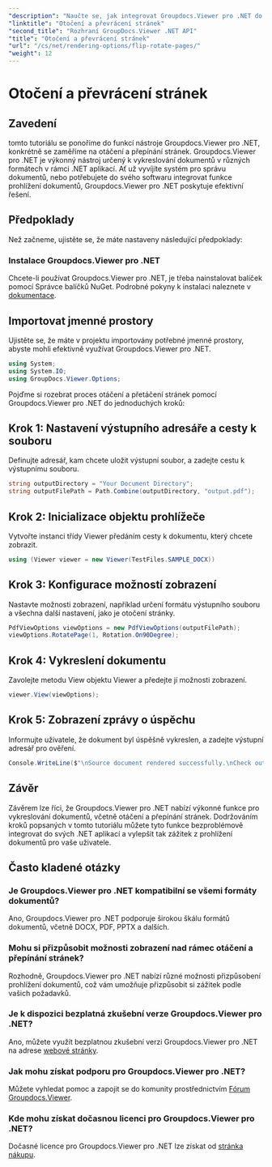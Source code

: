 ```yaml
---
"description": "Naučte se, jak integrovat Groupdocs.Viewer pro .NET do vašich aplikací pro bezproblémové vykreslování, převrácení a otáčení dokumentů."
"linktitle": "Otočení a převrácení stránek"
"second_title": "Rozhraní GroupDocs.Viewer .NET API"
"title": "Otočení a převrácení stránek"
"url": "/cs/net/rendering-options/flip-rotate-pages/"
"weight": 12
---
```


# Otočení a převrácení stránek

## Zavedení
tomto tutoriálu se ponoříme do funkcí nástroje Groupdocs.Viewer pro .NET, konkrétně se zaměříme na otáčení a přepínání stránek. Groupdocs.Viewer pro .NET je výkonný nástroj určený k vykreslování dokumentů v různých formátech v rámci .NET aplikací. Ať už vyvíjíte systém pro správu dokumentů, nebo potřebujete do svého softwaru integrovat funkce prohlížení dokumentů, Groupdocs.Viewer pro .NET poskytuje efektivní řešení.
## Předpoklady
Než začneme, ujistěte se, že máte nastaveny následující předpoklady:
### Instalace Groupdocs.Viewer pro .NET
Chcete-li používat Groupdocs.Viewer pro .NET, je třeba nainstalovat balíček pomocí Správce balíčků NuGet. Podrobné pokyny k instalaci naleznete v [dokumentace](https://tutorials.groupdocs.com/viewer/net/).

## Importovat jmenné prostory
Ujistěte se, že máte v projektu importovány potřebné jmenné prostory, abyste mohli efektivně využívat Groupdocs.Viewer pro .NET.
```csharp
using System;
using System.IO;
using GroupDocs.Viewer.Options;
```

Pojďme si rozebrat proces otáčení a přetáčení stránek pomocí Groupdocs.Viewer pro .NET do jednoduchých kroků:
## Krok 1: Nastavení výstupního adresáře a cesty k souboru
Definujte adresář, kam chcete uložit výstupní soubor, a zadejte cestu k výstupnímu souboru.
```csharp
string outputDirectory = "Your Document Directory";
string outputFilePath = Path.Combine(outputDirectory, "output.pdf");
```
## Krok 2: Inicializace objektu prohlížeče
Vytvořte instanci třídy Viewer předáním cesty k dokumentu, který chcete zobrazit.
```csharp
using (Viewer viewer = new Viewer(TestFiles.SAMPLE_DOCX))
```
## Krok 3: Konfigurace možností zobrazení
Nastavte možnosti zobrazení, například určení formátu výstupního souboru a všechna další nastavení, jako je otočení stránky.
```csharp
PdfViewOptions viewOptions = new PdfViewOptions(outputFilePath);
viewOptions.RotatePage(1, Rotation.On90Degree);
```
## Krok 4: Vykreslení dokumentu
Zavolejte metodu View objektu Viewer a předejte jí možnosti zobrazení.
```csharp
viewer.View(viewOptions);
```
## Krok 5: Zobrazení zprávy o úspěchu
Informujte uživatele, že dokument byl úspěšně vykreslen, a zadejte výstupní adresář pro ověření.
```csharp
Console.WriteLine($"\nSource document rendered successfully.\nCheck output in {outputDirectory}.");
```

## Závěr
Závěrem lze říci, že Groupdocs.Viewer pro .NET nabízí výkonné funkce pro vykreslování dokumentů, včetně otáčení a přepínání stránek. Dodržováním kroků popsaných v tomto tutoriálu můžete tyto funkce bezproblémově integrovat do svých .NET aplikací a vylepšit tak zážitek z prohlížení dokumentů pro vaše uživatele.
## Často kladené otázky
### Je Groupdocs.Viewer pro .NET kompatibilní se všemi formáty dokumentů?
Ano, Groupdocs.Viewer pro .NET podporuje širokou škálu formátů dokumentů, včetně DOCX, PDF, PPTX a dalších.
### Mohu si přizpůsobit možnosti zobrazení nad rámec otáčení a přepínání stránek?
Rozhodně, Groupdocs.Viewer pro .NET nabízí různé možnosti přizpůsobení prohlížení dokumentů, což vám umožňuje přizpůsobit si zážitek podle vašich požadavků.
### Je k dispozici bezplatná zkušební verze Groupdocs.Viewer pro .NET?
Ano, můžete využít bezplatnou zkušební verzi Groupdocs.Viewer pro .NET na adrese [webové stránky](https://releases.groupdocs.com/).
### Jak mohu získat podporu pro Groupdocs.Viewer pro .NET?
Můžete vyhledat pomoc a zapojit se do komunity prostřednictvím [Fórum Groupdocs.Viewer](https://forum.groupdocs.com/c/viewer/9).
### Kde mohu získat dočasnou licenci pro Groupdocs.Viewer pro .NET?
Dočasné licence pro Groupdocs.Viewer pro .NET lze získat od [stránka nákupu](https://purchase.groupdocs.com/temporary-license/).